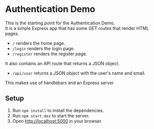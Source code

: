 # Authentication Demo 

This is the starting point for the Authentication Demo.  
It is a simple Express app that has some GET routes that render HTML pages.

- `/` renders the home page.
- `/login` renders the login page.
- `/register` renders the register page.

It also contains an API route that returns a JSON object.

- `/api/user` returns a JSON object with the user's name and email.

This makes use of handlebars and an Express server

## Setup

1. Run `npm install` to install the dependencies.
2. Run `npm start:dev` to start the server.
3. Open [http://localhost:5000](http://localhost:5000) in your browser.

